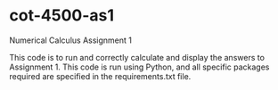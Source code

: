 # cot-4500-as1
Numerical Calculus Assignment 1

This code is to run and correctly calculate and display the answers to Assignment 1. This code is run using Python, and all specific packages required are specified in the requirements.txt file.